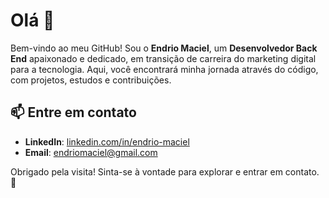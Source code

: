 # Olá 👋

Bem-vindo ao meu GitHub! Sou o **Endrio Maciel**, um **Desenvolvedor Back End** apaixonado e dedicado, em transição de carreira do marketing digital para a tecnologia. Aqui, você encontrará minha jornada através do código, com projetos, estudos e contribuições.

## 📫 Entre em contato
- **LinkedIn**: [linkedin.com/in/endrio-maciel](https://linkedin.com/in/endrio-maciel)  
- **Email**: endriomaciel@gmail.com  

Obrigado pela visita! Sinta-se à vontade para explorar e entrar em contato. 🚀
